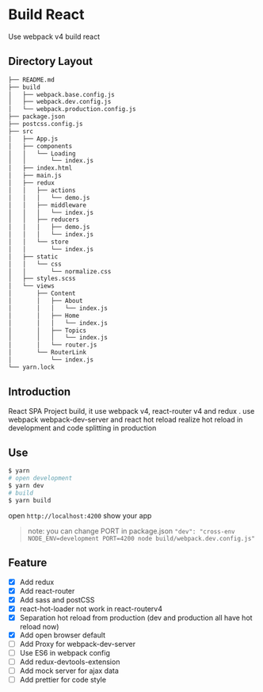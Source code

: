 # Build React

Use webpack v4 build react

## Directory Layout

```sh
├── README.md
├── build
│   ├── webpack.base.config.js
│   ├── webpack.dev.config.js
│   └── webpack.production.config.js
├── package.json
├── postcss.config.js
├── src
│   ├── App.js
│   ├── components
│   │   └── Loading
│   │       └── index.js
│   ├── index.html
│   ├── main.js
│   ├── redux
│   │   ├── actions
│   │   │   └── demo.js
│   │   ├── middleware
│   │   │   └── index.js
│   │   ├── reducers
│   │   │   ├── demo.js
│   │   │   └── index.js
│   │   └── store
│   │       └── index.js
│   ├── static
│   │   └── css
│   │       └── normalize.css
│   ├── styles.scss
│   └── views
│       ├── Content
│       │   ├── About
│       │   │   └── index.js
│       │   ├── Home
│       │   │   └── index.js
│       │   ├── Topics
│       │   │   └── index.js
│       │   └── router.js
│       └── RouterLink
│           └── index.js
└── yarn.lock
```

## Introduction

React SPA Project build, it use webpack v4, react-router v4 and redux . use webpack webpack-dev-server and react hot reload realize hot reload in development and code splitting in production

## Use

```sh
$ yarn
# open development
$ yarn dev
# build
$ yarn build
```

open `http://localhost:4200` show your app

> note: you can change PORT in package.json `"dev": "cross-env NODE_ENV=development PORT=4200 node build/webpack.dev.config.js"`

## Feature

- [x] Add redux
- [x] Add react-router
- [x] Add sass and postCSS
- [x] react-hot-loader not work in react-routerv4
- [x] Separation hot reload from production (dev and production all have hot reload now)
- [x] Add open browser default
- [ ] Add Proxy for webpack-dev-server
- [ ] Use ES6 in webpack config
- [ ] Add redux-devtools-extension
- [ ] Add mock server for ajax data
- [ ] Add prettier for code style
